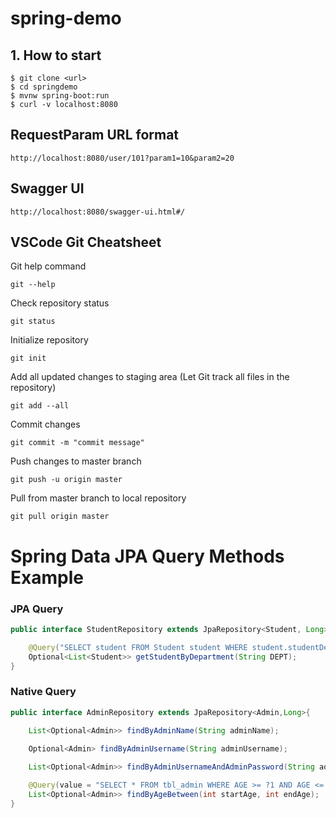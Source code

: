 # spring-demo

## 1. How to start
```
$ git clone <url>
$ cd springdemo
$ mvnw spring-boot:run
$ curl -v localhost:8080
```
## RequestParam URL format
```
http://localhost:8080/user/101?param1=10&param2=20
```
## Swagger UI
```
http://localhost:8080/swagger-ui.html#/
```
## VSCode Git Cheatsheet
Git help command
```
git --help
```
Check repository status
```
git status
```
Initialize repository
```
git init
```
Add all updated changes to staging area (Let Git track all files in the repository)
```
git add --all
```
Commit changes
```
git commit -m "commit message"
```
Push changes to master branch
```
git push -u origin master
```
Pull from master branch to local repository
```
git pull origin master
```
# Spring Data JPA Query Methods Example
### JPA Query
```java
public interface StudentRepository extends JpaRepository<Student, Long> {

    @Query("SELECT student FROM Student student WHERE student.studentDepartment = : DEPT")
    Optional<List<Student>> getStudentByDepartment(String DEPT);
}
```
### Native Query
```java
public interface AdminRepository extends JpaRepository<Admin,Long>{
    
    List<Optional<Admin>> findByAdminName(String adminName);

    Optional<Admin> findByAdminUsername(String adminUsername);

    List<Optional<Admin>> findByAdminUsernameAndAdminPassword(String adminUsername, String adminPassword);

    @Query(value = "SELECT * FROM tbl_admin WHERE AGE >= ?1 AND AGE <= ?2", nativeQuery = true)
    List<Optional<Admin>> findByAgeBetween(int startAge, int endAge);
}
```